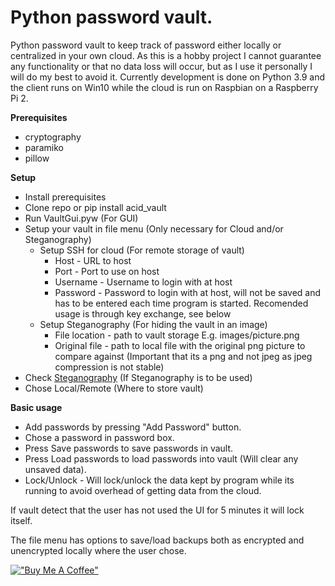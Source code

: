 # Python password vault.

Python password vault to keep track of password either locally or centralized in your own cloud.
As this is a hobby project I cannot guarantee any functionality or that no data loss will occur, but as I use it personally I will do my best to avoid it.
Currently development is done on Python 3.9 and the client runs on Win10 while the cloud is run on Raspbian on a Raspberry Pi 2.

**Prerequisites**
- cryptography
- paramiko
- pillow

**Setup**
- Install prerequisites
- Clone repo or pip install acid_vault
- Run VaultGui.pyw (For GUI)
- Setup your vault in file menu (Only necessary for Cloud and/or Steganography)
  - Setup SSH for cloud (For remote storage of vault)
    - Host - URL to host
    - Port - Port to use on host
    - Username - Username to login with at host
    - Password - Password to login with at host, will not be saved and has to be entered each time program is started. Recomended usage is through key exchange, see below
  - Setup Steganography (For hiding the vault in an image)
    - File location - path to vault storage E.g. images/picture.png
    - Original file - path to local file with the original png picture to compare against (Important that its a png and not jpeg as jpeg compression is not stable)
- Check [Steganography](https://en.wikipedia.org/wiki/Steganography) (If Steganography is to be used)
- Chose Local/Remote (Where to store vault)

**Basic usage**
- Add passwords by pressing "Add Password" button.
- Chose a password in password box.
- Press Save passwords to save passwords in vault.
- Press Load passwords to load passwords into vault (Will clear any unsaved data).
- Lock/Unlock - Will lock/unlock the data kept by program while its running to avoid overhead of getting data from the cloud.

If vault detect that the user has not used the UI for 5 minutes it will lock itself.

The file menu has options to save/load backups both as encrypted and unencrypted locally where the user chose.

[!["Buy Me A Coffee"](https://www.buymeacoffee.com/assets/img/custom_images/orange_img.png)](https://www.buymeacoffee.com/piratformat)
